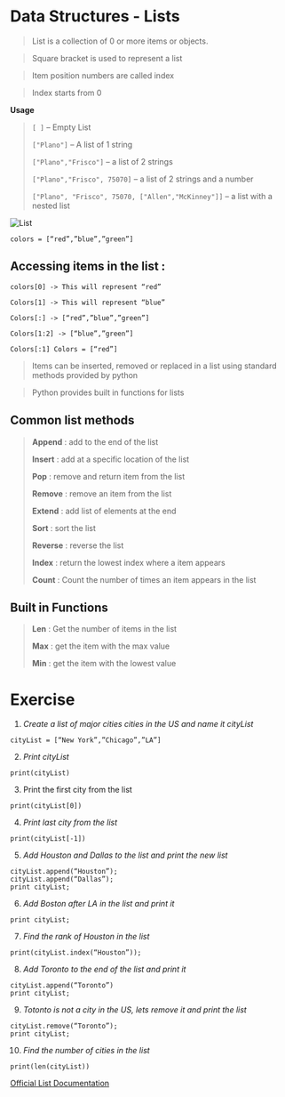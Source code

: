 


# Data Structures - Lists

> List is a collection of 0 or more items or objects.

> Square bracket is used to represent a list

> Item position numbers are called index

> Index starts from 0

**Usage**

> ```[ ]``` – Empty List
>
> ```["Plano"]``` – A list of 1 string
>
> ```["Plano","Frisco"]``` – a list of 2 strings
>
> ```["Plano","Frisco", 75070]``` – a list of 2 strings and a number
>
> ```["Plano", "Frisco", 75070, ["Allen","McKinney"]]``` – a list with a nested
> list


![List](https://github.com/soulzcore/iacc_python_2018/raw/master/week1/images/lists.png)

    colors = [“red”,”blue”,”green”]


## **Accessing items in the list :**

    colors[0] -> This will represent “red”

    Colors[1] -> This will represent “blue”

    Colors[:] -> [“red”,”blue”,”green”]

    Colors[1:2] -> [“blue”,”green”]

    Colors[:1] Colors = [“red”]



> Items can be inserted, removed or replaced in a list using standard
> methods provided by python

> Python provides built in functions for lists

## Common list methods

> **Append** : add to the end of the list
>
> **Insert** : add at a specific location of the list
>
> **Pop** : remove and return item from the list
>
> **Remove** : remove an item from the list
>
> **Extend** : add list of elements at the end
>
> **Sort** : sort the list
>
> **Reverse** : reverse the list
>
> **Index** : return the lowest index where a item appears
>
> **Count** : Count the number of times an item appears in the list



## Built in Functions


> **Len** : Get the number of items in the list
>
> **Max** : get the item with the max value
>
> **Min** : get the item with the lowest value




# Exercise


1.	*Create a list of major cities cities in the US and name it cityList*

```cityList = [“New York”,”Chicago”,”LA”]```

2.	*Print cityList*

```print(cityList)```

3.	Print the first city from the list

```print(cityList[0]) ```

4. *Print last city from the list*

```print(cityList[-1])```

5. *Add Houston and Dallas to the list and print the new list*

```
cityList.append(“Houston”);
cityList.append(“Dallas”);
print cityList;
```
6. *Add Boston after LA in the list and print it*

```cityList.insert(3,”Boston”)
print cityList;
```

7. *Find the rank of Houston in the list*

```print(cityList.index(“Houston”));```

8. *Add Toronto to the end of the list and print it*

```
cityList.append(“Toronto”)
print cityList;
```

9. *Totonto is not a city in the US, lets remove it and print the list*

```
cityList.remove(“Toronto”);
print cityList;
```

10.  *Find the number of cities in the list*

```print(len(cityList))```

[Official List Documentation](https://docs.python.org/2/library/stdtypes.html#sequence-types-str-unicode-list-tuple-bytearray-buffer-xrange)
